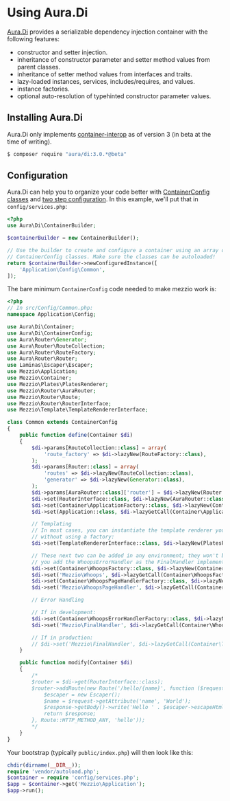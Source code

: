 # Using Aura.Di

[Aura.Di](https://github.com/auraphp/Aura.Di/) provides a serializable dependency
injection container with the following features:

- constructor and setter injection.
- inheritance of constructor parameter and setter method values from parent
  classes.
- inheritance of setter method values from interfaces and traits.
- lazy-loaded instances, services, includes/requires, and values.
- instance factories.
- optional auto-resolution of typehinted constructor parameter values.

## Installing Aura.Di

Aura.Di only implements [container-interop](https://github.com/container-interop/container-interop)
as of version 3 (in beta at the time of writing).

```bash
$ composer require "aura/di:3.0.*@beta"
```

## Configuration

Aura.Di can help you to organize your code better with
[ContainerConfig classes](http://auraphp.com/packages/3.x/Di/config.html) and
[two step configuration](http://auraphp.com/blog/2014/04/07/two-stage-config/).
In this example, we'll put that in `config/services.php`:

```php
<?php
use Aura\Di\ContainerBuilder;

$containerBuilder = new ContainerBuilder();

// Use the builder to create and configure a container using an array of
// ContainerConfig classes. Make sure the classes can be autoloaded!
return $containerBuilder->newConfiguredInstance([
    'Application\Config\Common',
]);
```

The bare minimum `ContainerConfig` code needed to make mezzio work is:

```php
<?php
// In src/Config/Common.php:
namespace Application\Config;

use Aura\Di\Container;
use Aura\Di\ContainerConfig;
use Aura\Router\Generator;
use Aura\Router\RouteCollection;
use Aura\Router\RouteFactory;
use Aura\Router\Router;
use Laminas\Escaper\Escaper;
use Mezzio\Application;
use Mezzio\Container;
use Mezzio\Plates\PlatesRenderer;
use Mezzio\Router\AuraRouter;
use Mezzio\Router\Route;
use Mezzio\Router\RouterInterface;
use Mezzio\Template\TemplateRendererInterface;

class Common extends ContainerConfig
{
    public function define(Container $di)
    {
        $di->params[RouteCollection::class] = array(
            'route_factory' => $di->lazyNew(RouteFactory::class),
        );
        $di->params[Router::class] = array(
            'routes' => $di->lazyNew(RouteCollection::class),
            'generator' => $di->lazyNew(Generator::class),
        );
        $di->params[AuraRouter::class]['router'] = $di->lazyNew(Router::class);
        $di->set(RouterInterface::class, $di->lazyNew(AuraRouter::class));
        $di->set(Container\ApplicationFactory::class, $di->lazyNew(Container\ApplicationFactory::class));
        $di->set(Application::class, $di->lazyGetCall(Container\ApplicationFactory::class, '__invoke', $di));

        // Templating
        // In most cases, you can instantiate the template renderer you want to use
        // without using a factory:
        $di->set(TemplateRendererInterface::class, $di->lazyNew(PlatesRenderer::class));

        // These next two can be added in any environment; they won't be used unless
        // you add the WhoopsErrorHandler as the FinalHandler implementation:
        $di->set(Container\WhoopsFactory::class, $di->lazyNew(Container\WhoopsFactory::class));
        $di->set('Mezzio\Whoops', $di->lazyGetCall(Container\WhoopsFactory::class, '__invoke', $di));
        $di->set(Container\WhoopsPageHandlerFactory::class, $di->lazyNew(Container\WhoopsPageHandlerFactory::class));
        $di->set('Mezzio\WhoopsPageHandler', $di->lazyGetCall(Container\WhoopsPageHandlerFactory::class, '__invoke', $di));

        // Error Handling

        // If in development:
        $di->set(Container\WhoopsErrorHandlerFactory::class, $di->lazyNew(Container\WhoopsErrorHandlerFactory::class));
        $di->set('Mezzio\FinalHandler', $di->lazyGetCall(Container\WhoopsErrorHandlerFactory::class, '__invoke', $di));

        // If in production:
        // $di->set('Mezzio\FinalHandler', $di->lazyGetCall(Container\TemplatedErrorHandlerFactory::class, '__invoke', $di));
    }

    public function modify(Container $di)
    {
        /*
        $router = $di->get(RouterInterface::class);
        $router->addRoute(new Route('/hello/{name}', function ($request, $response, $next) {
            $escaper = new Escaper();
            $name = $request->getAttribute('name', 'World');
            $response->getBody()->write('Hello ' . $escaper->escapeHtml($name));
            return $response;
        }, Route::HTTP_METHOD_ANY, 'hello'));
        */
    }
}
```

Your bootstrap (typically `public/index.php`) will then look like this:

```php
chdir(dirname(__DIR__));
require 'vendor/autoload.php';
$container = require 'config/services.php';
$app = $container->get('Mezzio\Application');
$app->run();
```
